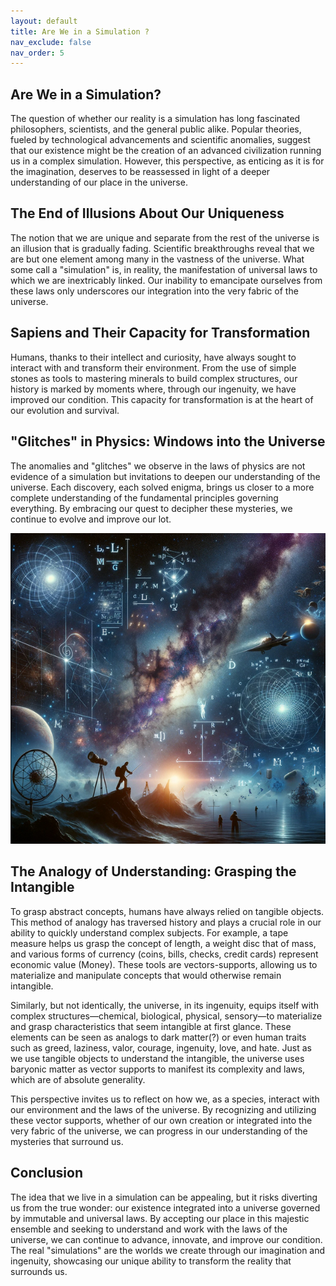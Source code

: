 ```yaml
---
layout: default
title: Are We in a Simulation ?
nav_exclude: false
nav_order: 5
---
```


## Are We in a Simulation?

The question of whether our reality is a simulation has long fascinated philosophers, scientists, and the general public alike. Popular theories, fueled by technological advancements and scientific anomalies, suggest that our existence might be the creation of an advanced civilization running us in a complex simulation. However, this perspective, as enticing as it is for the imagination, deserves to be reassessed in light of a deeper understanding of our place in the universe.

## The End of Illusions About Our Uniqueness

The notion that we are unique and separate from the rest of the universe is an illusion that is gradually fading. Scientific breakthroughs reveal that we are but one element among many in the vastness of the universe. What some call a "simulation" is, in reality, the manifestation of universal laws to which we are inextricably linked. Our inability to emancipate ourselves from these laws only underscores our integration into the very fabric of the universe.

## Sapiens and Their Capacity for Transformation

Humans, thanks to their intellect and curiosity, have always sought to interact with and transform their environment. From the use of simple stones as tools to mastering minerals to build complex structures, our history is marked by moments where, through our ingenuity, we have improved our condition. This capacity for transformation is at the heart of our evolution and survival.

## "Glitches" in Physics: Windows into the Universe

The anomalies and "glitches" we observe in the laws of physics are not evidence of a simulation but invitations to deepen our understanding of the universe. Each discovery, each solved enigma, brings us closer to a more complete understanding of the fundamental principles governing everything. By embracing our quest to decipher these mysteries, we continue to evolve and improve our lot.

![simulateR](/images/simulateR.png)

## The Analogy of Understanding: Grasping the Intangible

To grasp abstract concepts, humans have always relied on tangible objects. This method of analogy has traversed history and plays a crucial role in our ability to quickly understand complex subjects. For example, a tape measure helps us grasp the concept of length, a weight disc that of mass, and various forms of currency (coins, bills, checks, credit cards) represent economic value (Money). These tools are vectors-supports, allowing us to materialize and manipulate concepts that would otherwise remain intangible.

Similarly, but not identically, the universe, in its ingenuity, equips itself with complex structures—chemical, biological, physical, sensory—to materialize and grasp characteristics that seem intangible at first glance. These elements can be seen as analogs to dark matter(?) or even human traits such as greed, laziness, valor, courage, ingenuity, love, and hate. Just as we use tangible objects to understand the intangible, the universe uses baryonic matter as vector supports to manifest its complexity and laws, which are of absolute generality.

This perspective invites us to reflect on how we, as a species, interact with our environment and the laws of the universe. By recognizing and utilizing these vector supports, whether of our own creation or integrated into the very fabric of the universe, we can progress in our understanding of the mysteries that surround us.

## Conclusion

The idea that we live in a simulation can be appealing, but it risks diverting us from the true wonder: our existence integrated into a universe governed by immutable and universal laws. By accepting our place in this majestic ensemble and seeking to understand and work with the laws of the universe, we can continue to advance, innovate, and improve our condition. The real "simulations" are the worlds we create through our imagination and ingenuity, showcasing our unique ability to transform the reality that surrounds us.
